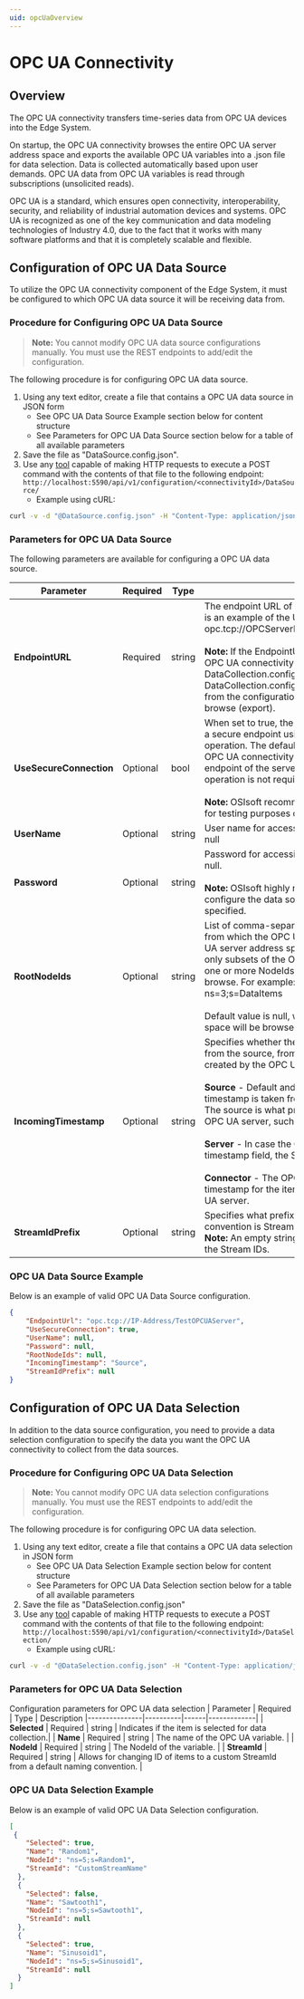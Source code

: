 ```yaml
---
uid: opcUaOverview
---
```


# OPC UA Connectivity

## Overview

The OPC UA connectivity transfers time-series data from OPC UA devices into the Edge System.

On startup, the OPC UA connectivity browses the entire OPC UA server address space and exports the available OPC UA variables into a .json file for data selection. Data is collected automatically based upon user demands.  OPC UA data from OPC UA variables is read through subscriptions (unsolicited reads).

OPC UA is a standard, which ensures open connectivity, interoperability, security, and reliability of industrial automation devices and systems. OPC UA is recognized as one of the key communication and data modeling technologies of Industry 4.0, due to the fact that it works with many software platforms and that it is completely scalable and flexible.

## Configuration of OPC UA Data Source

To utilize the OPC UA connectivity component of the Edge System, it must be configured to which OPC UA data source it will be receiving data from.

### Procedure for Configuring OPC UA Data Source

> **Note:** You cannot modify OPC UA data source configurations manually. You must use the REST endpoints to add/edit the configuration.

The following procedure is for configuring OPC UA data source.

1. Using any text editor, create a file that contains a OPC UA data source in JSON form
    - See OPC UA Data Source Example section below for content structure
    - See Parameters for OPC UA Data Source section below for a table of all available parameters
1. Save the file as "DataSource.config.json".
1. Use any [tool](xref:managementTools) capable of making HTTP requests to execute a POST command with the contents of that file to the following endpoint: `http://localhost:5590/api/v1/configuration/<connectivityId>/DataSource/`
    - Example using cURL:

```bash
curl -v -d "@DataSource.config.json" -H "Content-Type: application/json" -X POST "http://localhost:5590/api/v1/configuration/<connectivityId>/DataSource"
```

### Parameters for OPC UA Data Source

The following parameters are available for configuring a OPC UA data source.

| Parameter | Required | Type |	Description |
|-----------|----------|------|-------------|
| **EndpointURL** | Required | string | The endpoint URL of the OPC UA server. The following is an example of the URL format: opc.tcp://OPCServerHost:Port/OpcUa/SimulationServer<br><br>**Note:** If the EndpointURL is changed on a configured OPC UA connectivity that has DataCollection.config.csv file exported, the DataCollection.config.csv file will need to be relocated from the configuration directory to trigger a new browse (export).|
| **UseSecureConnection**|Optional | bool | When set to true, the OPC UA connectivity connects to a secure endpoint using OPC UA certificate exchange operation. The default is true. When set to false, the OPC UA connectivity connects to an unsecured endpoint of the server and certificate exchange operation is not required.<br><br>**Note:** OSIsoft recommends setting this option to false for testing purposes only.|
| **UserName** | Optional | string | User name for accessing the OPC UA server. Default is null |
| **Password** | Optional | string | Password for accessing the OPC UA server. Default is null.<br><br>**Note:** OSIsoft highly recommends using REST to configure the data source when the password must be specified.|
| **RootNodeIds** | Optional | string |List of comma-separated NodeIds of those objects from which the OPC UA connectivity browses the OPC UA server address space. This option allows selecting only subsets of the OPC UA address by explicitly listing one or more NodeIds which are used to start the initial browse. For example: ns=5;s=85/0:Simulation, ns=3;s=DataItems<br><br>Default value is null, which means the whole address space will be browsed.|
| **IncomingTimestamp**	| Optional | string | Specifies whether the incoming timestamp is taken from the source, from the OPC UA server, or should be created by the OPC UA connectivity instance.<br><br>**Source** - Default and recommended setting. The timestamp is taken from the source timestamp field. The source is what provides data for the item to the OPC UA server, such as a field device.<br><br>**Server** - In case the OPC UA item has an invalid source timestamp field, the Server timestamp can be used.<br><br>**Connector** - The OPC UA connectivity generates a timestamp for the item upon receiving it from the OPC UA server.|
| **StreamIdPrefix** | Optional | string | Specifies what prefix is used for Stream IDs. Naming convention is StreamIdPrefix.NodeId. Default is null.<br>**Note:** An empty string means no prefix will be added to the Stream IDs.|

### OPC UA Data Source Example

Below is an example of valid OPC UA Data Source configuration.

```json
{
    "EndpointUrl": "opc.tcp://IP-Address/TestOPCUAServer",
    "UseSecureConnection": true,
    "UserName": null,
    "Password": null,
    "RootNodeIds": null,
    "IncomingTimestamp": "Source",
    "StreamIdPrefix": null
}
```

## Configuration of OPC UA Data Selection

In addition to the data source configuration, you need to provide a data selection configuration to specify the data you want the OPC UA connectivity to collect from the data sources.

### Procedure for Configuring OPC UA Data Selection

> **Note:** You cannot modify OPC UA data selection configurations manually. You must use the REST endpoints to add/edit the configuration.

The following procedure is for configuring OPC UA data selection.

1. Using any text editor, create a file that contains a OPC UA data selection in JSON form
    - See OPC UA Data Selection Example section below for content structure
    - See Parameters for OPC UA Data Selection section below for a table of all available parameters
1. Save the file as "DataSelection.config.json"
1. Use any [tool](xref:managementTools) capable of making HTTP requests to execute a POST command with the contents of that file to the following endpoint: `http://localhost:5590/api/v1/configuration/<connectivityId>/DataSelection/`
    - Example using cURL:

```bash
curl -v -d "@DataSelection.config.json" -H "Content-Type: application/json" -X POST "http://localhost:5590/api/v1/configuration/<connectivityId>/DataSelection"
```

### Parameters for OPC UA Data Selection

Configuration parameters for OPC UA data selection
| Parameter     | Required | Type | Description
|---------------|----------|------|-------------|
| **Selected**  | Required | string | Indicates if the item is selected for data collection.|
| **Name**      | Required | string | The name of the OPC UA variable. |
| **NodeId**    | Required | string | The NodeId of the variable. |
| **StreamId**  | Required | string | Allows for changing ID of items to a custom StreamId from a default naming convention. |

### OPC UA Data Selection Example

Below is an example of valid OPC UA Data Selection configuration.

```json
[
 {
    "Selected": true,
    "Name": "Random1",
    "NodeId": "ns=5;s=Random1",
    "StreamId": "CustomStreamName"
  },
  {
    "Selected": false,
    "Name": "Sawtooth1",
    "NodeId": "ns=5;s=Sawtooth1",
    "StreamId": null
  },
  {
    "Selected": true,
    "Name": "Sinusoid1",
    "NodeId": "ns=5;s=Sinusoid1",
    "StreamId": null
  }
]
```
